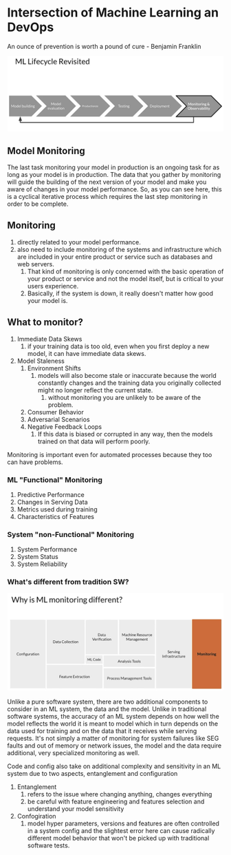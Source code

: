# Intersection of Machine Learning an DevOps

An ounce of prevention is worth a pound of cure - Benjamin Franklin

![](mlops-lifecycle.png)

## Model Monitoring

The last task monitoring your model in production is an ongoing task for as long as your model is in production. 
The data that you gather by monitoring will guide the building of the next version of your model and make you aware of changes in your model performance. 
So, as you can see here, this is a cyclical iterative process which requires the last step monitoring in order to be complete.

## Monitoring 
1. directly related to your model performance. 
2. also need to include monitoring of the systems and infrastructure which are included in your entire product or service such as databases and web servers. 
   1. That kind of monitoring is only concerned with the basic operation of your product or service and not the model itself, but is critical to your users experience. 
   2. Basically, if the system is down, it really doesn't matter how good your model is.

## What to monitor?
1. Immediate Data Skews
   1. if your training data is too old, even when you first deploy a new model, it can have immediate data skews.
2. Model Staleness
   1. Environment Shifts
      1. models will also become stale or inaccurate because the world constantly changes and the training data you originally collected might no longer reflect the current state. 
         1. without monitoring you are unlikely to be aware of the problem. 
   2. Consumer Behavior
   3. Adversarial Scenarios 
   4. Negative Feedback Loops
      1. If this data is biased or corrupted in any way, then the models trained on that data will perform poorly. 

Monitoring is important even for automated processes because they too can have problems.

### ML "Functional" Monitoring
1. Predictive Performance
2. Changes in Serving Data
3. Metrics used during training
4. Characteristics of Features

### System "non-Functional" Monitoring
1. System Performance
2. System Status
3. System Reliability

### What's different from tradition SW?
![](MLOps-monitoring.png)

Unlike a pure software system, there are two additional components to consider in an ML system, the data and the model. Unlike in traditional software systems, the accuracy of an ML system depends on how well the model reflects the world it is meant to model which in turn depends on the data used for training and on the data that it receives while serving requests. It's not simply a matter of monitoring for system failures like SEG faults and out of memory or network issues, the model and the data require additional, very specialized monitoring as well.

Code and config also take on additional complexity and sensitivity in an ML system due to two aspects, entanglement and configuration
1. Entanglement 
   1. refers to the issue where changing anything, changes everything
   2. be careful with feature engineering and features selection and understand your model sensitivity
2. Confogiration
   1. model hyper parameters, versions and features are often controlled in a system config and the slightest error here can cause radically different model behavior that won't be picked up with traditional software tests.